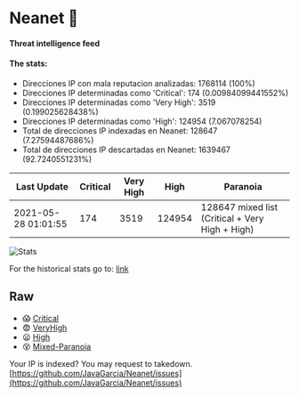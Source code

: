 # Neanet :hocho:
#### Threat intelligence feed
#### The stats:

- Direcciones IP con mala reputacion analizadas: 1768114 (100%)
- Direcciones IP determinadas como 'Critical':  174 (0.00984099441552%)
- Direcciones IP determinadas como 'Very High':  3519 (0.199025628438%)
- Direcciones IP determinadas como 'High':  124954 (7.067078254)
- Total de direcciones IP indexadas en Neanet:  128647 (7.27594487686%)
- Total de direcciones IP descartadas en Neanet:  1639467 (92.7240551231%)

| Last Update | Critical | Very High | High | Paranoia |
| --- | --- | --- | --- | --- |
| 2021-05-28 01:01:55 | 174 | 3519 | 124954 | 128647 mixed list (Critical + Very High + High)|

![Stats](https://docs.google.com/spreadsheets/d/e/2PACX-1vSnaNMIXVabIpDJjufMlzH7poXnshF3mgd8Is1g9ytUEzVsP5my4Trn8f-xkoLLQ38xpL3HtmUexLo6/pubchart?oid=501124687&format=image)

For the historical stats go to: [link](/stats.csv)
## Raw
- :scream: [Critical](https://raw.githubusercontent.com/JavaGarcia/Neanet/master/blacklists/neanet_critical.txt)
- :fearful: [VeryHigh](https://raw.githubusercontent.com/JavaGarcia/Neanet/master/blacklists/neanet_veryHigh.txtt)
- :frowning: [High](https://raw.githubusercontent.com/JavaGarcia/Neanet/master/blacklists/neanet_high.txt)
- :dizzy_face: [Mixed-Paranoia](https://raw.githubusercontent.com/JavaGarcia/Neanet/master/blacklists/neanet_all.txt)


Your IP is indexed? You may request to takedown. [https://github.com/JavaGarcia/Neanet/issues](https://github.com/JavaGarcia/Neanet/issues)



























































































































































































































































































































































































































































































































































































































































































































































































































































































































































































































































































































































































































































































































































































































































































































































































































































































































































































































































































































































































































































































































































































































































































































































































































































































































































































































































































































































































































































































































































































































































































































































































































































































































































































































































































































































































































































































































































































































































































































































































































































































































































































































































































































































































































































































































































































































































































































































































































































































































































































































































































































































































































































































































































































































































































































































































































































































































































































































































































































































































































































































































































































































































































































































































































































































































































































































































































































































































































































